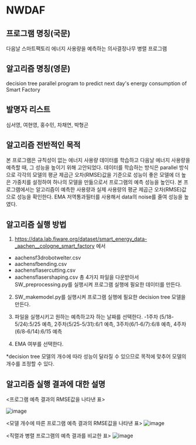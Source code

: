 # NWDAF
## 프로그램 명칭(국문)
다음날 스마트팩토리 에너지 사용량을 예측하는 의사결정나무 병렬 프로그램

## 알고리즘 명칭(영문)
decision tree parallel program to predict next day's energy consumption of Smart Factory

## 발명자 리스트
심서영, 여현영, 홍수민, 차채연, 박형곤

## 알고리즘 전반적인 목적
본 프로그램은 규칙성이 없는 에너지 사용량 데이터를 학습하고 다음날 에너지 사용량을 예측할 때, 그 성능을 높이기 위해 고안되었다. 데이터를 학습하는 방식은 parallel 방식으로 각각의 모델의 평균 제곱근 오차(RMSE)값을 기준으로 성능이 좋은 모델에 더 높은 가중치를 설정하여 하나의 모델을 만듦으로서 프로그램의 예측 성능을 높인다. 본 프로그램에서는 알고리즘이 예측한 사용량과 실제 사용량의 평균 제곱근 오차(RMSE)값으로 성능을 확인한다. EMA 저역통과필터를 사용해서 data의 noise를 줄여 성능을 높였다.

## 알고리즘 실행 방법
1. https://data.lab.fiware.org/dataset/smart_energy_data-_aachen__cologne_smart_factory 에서

- aachensf3drobotwelter.csv
- aachensfbending.csv
- aachensflasercutting.csv
- aachensflasershaping.csv
총 4가지 파일을 다운받아서 SW_preprocessing.py를 실행시켜 프로그램 실행에 필요한 데이터를 만든다.

2. SW_makemodel.py를 실행시켜 프로그램 실행에 필요한 decision tree 모델을 만든다.

3. 파일을 실행시키고 원하는 예측하고자 하는 날짜를 선택한다.
-1주차 (5/18-5/24):5/25 예측, 2주차(5/25-5/31):6/1 예측, 3주차(6/1-6/7):6/8 예측, 4주차(6/8-6/14):6/15 예측

4. EMA 여부를 선택한다.

*decision tree 모델의 개수에 따라 성능이 달라질 수 있으므로 목적에 맞추어 모델의 개수를 조정할 수 있다.

## 알고리즘 실행 결과에 대한 설명

<프로그램 예측 결과의 RMSE값을 나타낸 표>

![image](https://user-images.githubusercontent.com/88702793/130397932-fb5793a6-c118-4460-9830-b01ca7f56022.png)

<모델 개수에 따른 프로그램 예측 결과의 RMSE값을 나타낸 표>
![image](https://user-images.githubusercontent.com/88702793/130399265-8d7d14f3-7ebf-400f-a9be-e76203564ea6.png)

<직렬과 병렬 프로그램의 예측 결과를 비교한 표>
![image](https://user-images.githubusercontent.com/88702793/130400916-fd96f3f8-cef4-442a-a9be-023efbfe7c2d.png)

